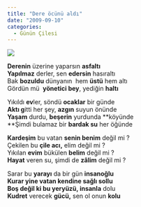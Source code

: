 ```yaml
---
title: "Dere öcünü aldı"
date: "2009-09-10"
categories: 
  - Günün Çilesi
---
```


**![](/uploads/image/sel.jpg)**

**Derenin** üzerine yaparsın **asfaltı  
Yapılmaz** derler, sen **edersin** hasıraltı  
Bak **bozuldu** dünyanın  hem **üstü** hem altı  
Gördün mü  **yönetici bey**, yediğin **haltı**

Yıkıldı **ev**ler, söndü **ocaklar** bir günde  
**Aktı g**itti her şey, **azgın** suyun önünde  
**Yaşam** durdu, **beşerin** yurdunda **köyünde  
**Şimdi bulamaz bir **bardak su** her öğünde

**Kardeşim** bu vatan **senin benim** değil mi ?  
Çekilen bu **çile acı,** elim değil mi ?  
Yıkılan **evim** bükülen **belim** değil mi ?  
**Hayat** veren su, şimdi de **zâlim** değil mi ?

Sarar bu **yarayı** da bir gün **insanoğlu  
**Kurar yine **vatan** kendine sağlı sollu  
**Boş değil** ki bu yeryüzü, i**nsanla** dolu  
**Kudret** verecek **gücü,** sen ol onun **kolu**
